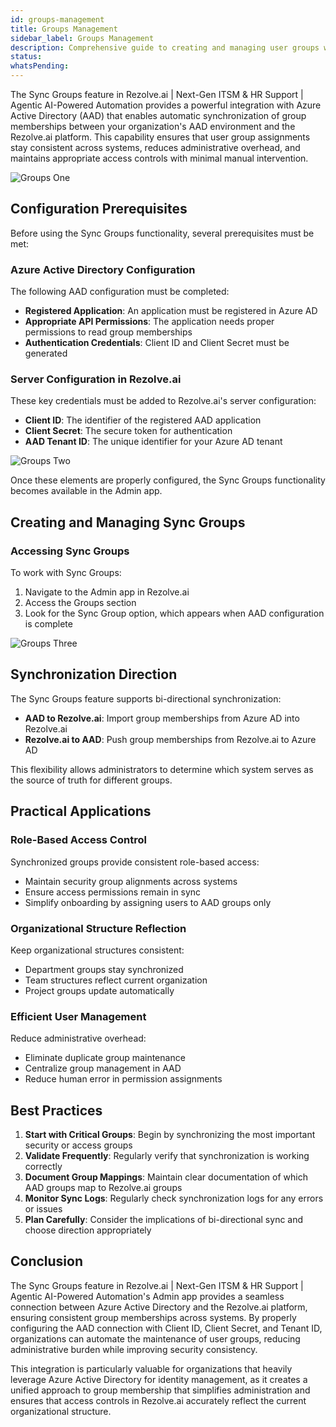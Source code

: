 ```yaml
---
id: groups-management
title: Groups Management
sidebar_label: Groups Management
description: Comprehensive guide to creating and managing user groups within the platform, including Sync Groups documentation for Azure Active Directory integration.
status: 
whatsPending: 
---
```


The Sync Groups feature in Rezolve.ai | Next-Gen ITSM & HR Support | Agentic AI-Powered Automation provides a powerful integration with Azure Active Directory (AAD) that enables automatic synchronization of group memberships between your organization's AAD environment and the Rezolve.ai platform. This capability ensures that user group assignments stay consistent across systems, reduces administrative overhead, and maintains appropriate access controls with minimal manual intervention.

![Groups One](/img/administration/groups_one.png)

## Configuration Prerequisites

Before using the Sync Groups functionality, several prerequisites must be met:

### Azure Active Directory Configuration
The following AAD configuration must be completed:
- **Registered Application**: An application must be registered in Azure AD
- **Appropriate API Permissions**: The application needs proper permissions to read group memberships
- **Authentication Credentials**: Client ID and Client Secret must be generated

### Server Configuration in Rezolve.ai
These key credentials must be added to Rezolve.ai's server configuration:
- **Client ID**: The identifier of the registered AAD application
- **Client Secret**: The secure token for authentication
- **AAD Tenant ID**: The unique identifier for your Azure AD tenant


![Groups Two](/img/administration/groups_two.png)

Once these elements are properly configured, the Sync Groups functionality becomes available in the Admin app.

## Creating and Managing Sync Groups

### Accessing Sync Groups
To work with Sync Groups:
1. Navigate to the Admin app in Rezolve.ai
2. Access the Groups section
3. Look for the Sync Group option, which appears when AAD configuration is complete

![Groups Three](/img/administration/groups_three.png)

## Synchronization Direction

The Sync Groups feature supports bi-directional synchronization:
- **AAD to Rezolve.ai**: Import group memberships from Azure AD into Rezolve.ai
- **Rezolve.ai to AAD**: Push group memberships from Rezolve.ai to Azure AD

This flexibility allows administrators to determine which system serves as the source of truth for different groups.

## Practical Applications

### Role-Based Access Control
Synchronized groups provide consistent role-based access:
- Maintain security group alignments across systems
- Ensure access permissions remain in sync
- Simplify onboarding by assigning users to AAD groups only

### Organizational Structure Reflection
Keep organizational structures consistent:
- Department groups stay synchronized
- Team structures reflect current organization
- Project groups update automatically

### Efficient User Management
Reduce administrative overhead:
- Eliminate duplicate group maintenance
- Centralize group management in AAD
- Reduce human error in permission assignments

## Best Practices
1. **Start with Critical Groups**: Begin by synchronizing the most important security or access groups
2. **Validate Frequently**: Regularly verify that synchronization is working correctly
3. **Document Group Mappings**: Maintain clear documentation of which AAD groups map to Rezolve.ai groups
4. **Monitor Sync Logs**: Regularly check synchronization logs for any errors or issues
5. **Plan Carefully**: Consider the implications of bi-directional sync and choose direction appropriately

## Conclusion

The Sync Groups feature in Rezolve.ai | Next-Gen ITSM & HR Support | Agentic AI-Powered Automation's Admin app provides a seamless connection between Azure Active Directory and the Rezolve.ai platform, ensuring consistent group memberships across systems. By properly configuring the AAD connection with Client ID, Client Secret, and Tenant ID, organizations can automate the maintenance of user groups, reducing administrative burden while improving security consistency.

This integration is particularly valuable for organizations that heavily leverage Azure Active Directory for identity management, as it creates a unified approach to group membership that simplifies administration and ensures that access controls in Rezolve.ai accurately reflect the current organizational structure.
